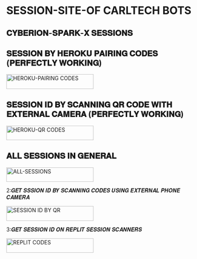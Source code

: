 # SESSION-SITE-OF CARLTECH BOTS


## 𝐂𝐘𝐁𝐄𝐑𝐈𝐎𝐍-𝐒𝐏𝐀𝐑𝐊-𝐗 𝐒𝐄𝐒𝐒𝐈𝐎𝐍𝐒
 
  
## 𝐒𝐄𝐒𝐒𝐈𝐎𝐍 𝐁𝐘 𝐇𝐄𝐑𝐎𝐊𝐔 𝐏𝐀𝐈𝐑𝐈𝐍𝐆 𝐂𝐎𝐃𝐄𝐒 (𝐏𝐄𝐑𝐅𝐄𝐂𝐓𝐋𝐘 𝐖𝐎𝐑𝐊𝐈𝐍𝐆)


<a href="https://spark-x-sessions-859e67b7dcfd.herokuapp.com/pair"><img title="HEROKU-PAIRING CODES" src="https://img.shields.io/badge/HEROKU-PAIRING CODES-h?color=purple&style=for-the-badge&logo=heroku" width="230" height="38.45"/></a></p>



 
 ## 𝐒𝐄𝐒𝐒𝐈𝐎𝐍 𝐈𝐃 𝐁𝐘 𝐒𝐂𝐀𝐍𝐍𝐈𝐍𝐆 𝐐𝐑 𝐂𝐎𝐃𝐄 𝐖𝐈𝐓𝐇 𝐄𝐗𝐓𝐄𝐑𝐍𝐀𝐋 𝐂𝐀𝐌𝐄𝐑𝐀 (𝐏𝐄𝐑𝐅𝐄𝐂𝐓𝐋𝐘 𝐖𝐎𝐑𝐊𝐈𝐍𝐆)
 

<a href="https://spark-x-sessions-859e67b7dcfd.herokuapp.com/qr"><img title="HEROKU-QR CODES" src="https://img.shields.io/badge/HEROKU-QR CODES-h?color=purple&style=for-the-badge&logo=heroku" width="230" height="38.45"/></a></p>




 ## 𝐀𝐋𝐋 𝐒𝐄𝐒𝐒𝐈𝐎𝐍𝐒 𝐈𝐍 𝐆𝐄𝐍𝐄𝐑𝐀𝐋
 

 <a href="https://spark-x-sessions-859e67b7dcfd.herokuapp.com/"><img title="ALL-SESSIONS" src="https://img.shields.io/badge/ALL-SESSIONS-h?color=green&style=for-the-badge&logo=ferari" width="230" height="38.45"/></a></p>

  
  
  2:𝑮𝑬𝑻 𝑺𝑺𝑺𝑰𝑶𝑵 𝑰𝑫 𝑩𝒀 𝑺𝑪𝑨𝑵𝑵𝑰𝑵𝑮 𝑪𝑶𝑫𝑬𝑺 𝑼𝑺𝑰𝑵𝑮 𝑬𝑿𝑻𝑬𝑹𝑵𝑨𝑳 𝑷𝑯𝑶𝑵𝑬 𝑪𝑨𝑴𝑬𝑹𝑨  
  
  <a href="https://eaec92be-31c3-4a6f-a024-cd7a59bc21b9-00-3027rlim6axq.spock.replit.dev/qr"><img title="SESSION ID BY QR" src="https://img.shields.io/badge/SESSION ID BY QR-h?color=blue&style=for-the-badge&logo=replit" width="230" height="38.45"/></a></p>




 
  3:𝑮𝑬𝑻 𝑺𝑬𝑺𝑺𝑰𝑶𝑵 𝑰𝑫 𝑶𝑵 𝑹𝑬𝑷𝑳𝑰𝑻 𝑺𝑬𝑺𝑺𝑰𝑶𝑵 𝑺𝑪𝑨𝑵𝑵𝑬𝑹𝑺

  <a href="https://eaec92be-31c3-4a6f-a024-cd7a59bc21b9-00-3027rlim6axq.spock.replit.dev/pair"><img title="REPLIT CODES" src="https://img.shields.io/badge/REPLIT CODES-h?color=blue&style=for-the-badge&logo=replit" width="230" height="38.45"/></a></p>




  
